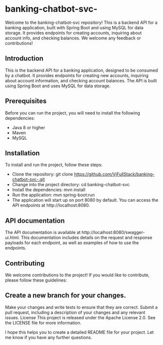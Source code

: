 # banking-chatbot-svc-
Welcome to the banking-chatbot-svc repository! This is a backend API for a banking application, built with Spring Boot and using MySQL for data storage. It provides endpoints for creating accounts, inquiring about account info, and checking balances. We welcome any feedback or contributions!

## Introduction
This is the backend API for a banking application, designed to be consumed by a chatbot. It provides endpoints for creating new accounts, inquiring about account information, and checking account balances. The API is built using Spring Boot and uses MySQL for data storage.

## Prerequisites
Before you can run the project, you will need to install the following dependencies:

+ Java 8 or higher
+ Maven
+ MySQL

## Installation
To install and run the project, follow these steps:

+ Clone the repository: git clone https://github.com/VjFullStack/banking-chatbot-svc-.git
+ Change into the project directory: cd banking-chatbot-svc
+ Install the dependencies: mvn install
+ Run the application: mvn spring-boot:run
+ The application will start up on port 8080 by default. You can access the API endpoints at http://localhost:8080.

## API documentation
The API documentation is available at http://localhost:8080/swagger-ui.html. This documentation includes details on the request and response payloads for each endpoint, as well as examples of how to use the endpoints.

## Contributing
We welcome contributions to the project! If you would like to contribute, please follow these guidelines:

## Create a new branch for your changes.
Make your changes and write tests to ensure that they are correct.
Submit a pull request, including a description of your changes and any relevant issues.
License
This project is released under the Apache License 2.0. See the LICENSE file for more information.

I hope this helps you to create a detailed README file for your project. Let me know if you have any further questions.




